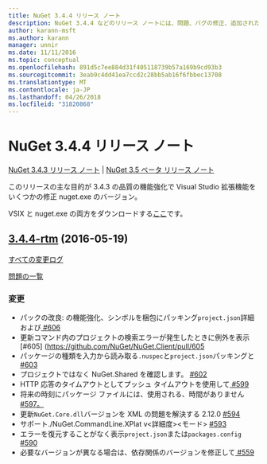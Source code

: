 ```yaml
---
title: NuGet 3.4.4 リリース ノート
description: NuGet 3.4.4 などのリリース ノートには、問題、バグの修正、追加された機能、および Dcr が知られています。
author: karann-msft
ms.author: karann
manager: unnir
ms.date: 11/11/2016
ms.topic: conceptual
ms.openlocfilehash: 891d5c7ee884d31f405118739b57a169b9cd93b3
ms.sourcegitcommit: 3eab9c4dd41ea7ccd2c28bb5ab16f6fbbec13708
ms.translationtype: MT
ms.contentlocale: ja-JP
ms.lasthandoff: 04/26/2018
ms.locfileid: "31820868"
---
```

# <a name="nuget-344-release-notes"></a>NuGet 3.4.4 リリース ノート

[NuGet 3.4.3 リリース ノート](../release-notes/nuget-3.4.3.md) | [NuGet 3.5 ベータ リリース ノート](../release-notes/nuget-3.5-Beta.md)

このリリースの主な目的が 3.4.3 の品質の機能強化で Visual Studio 拡張機能をいくつかの修正 nuget.exe のバージョン。

VSIX と nuget.exe の両方をダウンロードする[ここ](https://dist.nuget.org/index.html)です。

## <a name="344-rtmhttpsgithubcomnugetnugetclienttree344-rtm-2016-05-19"></a>[3.4.4-rtm](https://github.com/NuGet/NuGet.Client/tree/3.4.4-rtm) (2016-05-19)

[すべての変更ログ](https://github.com/NuGet/NuGet.Client/compare/3.5.0-beta-final...3.4.4-rtm)

[問題の一覧](https://github.com/NuGet/Home/issues?q=is%3Aissue+milestone%3A3.4.4+is%3Aclosed)

### <a name="changes"></a>変更

- パックの改良: の機能強化、シンボルを梱包にパッキング`project.json`詳細および[ \#606](https://github.com/NuGet/NuGet.Client/pull/606)
- 更新コマンド内のプロジェクトの検索エラーが発生したときに例外を表示 [\#605] (https://github.com/NuGet/NuGet.Client/pull/605
- パッケージの種類を入力から読み取る`.nuspec`と`project.json`パッキングと[ \#603](https://github.com/NuGet/NuGet.Client/pull/603)
- プロジェクトではなく NuGet.Shared を確認します。 [\#602](https://github.com/NuGet/NuGet.Client/pull/602)
- HTTP 応答のタイムアウトとしてプッシュ タイムアウトを使用して[ \#599](https://github.com/NuGet/NuGet.Client/pull/599)
- 将来の時刻にパッケージ ファイルには、使用される、時間がありません[ \#597。](https://github.com/NuGet/NuGet.Client/pull/597)
- 更新`NuGet.Core.dll`バージョンを XML の問題を解決する 2.12.0 [ \#594](https://github.com/NuGet/NuGet.Client/pull/594)
- サポート./NuGet.CommandLine.XPlat v\<詳細度\>\<モード\> [ \#593](https://github.com/NuGet/NuGet.Client/pull/593)
- エラーを復元することがなく表示`project.json`または`packages.config` [ \#590](https://github.com/NuGet/NuGet.Client/pull/590)
- 必要なバージョンが異なる場合は、依存関係のバージョンを修正して[ \#559](https://github.com/NuGet/NuGet.Client/pull/559)